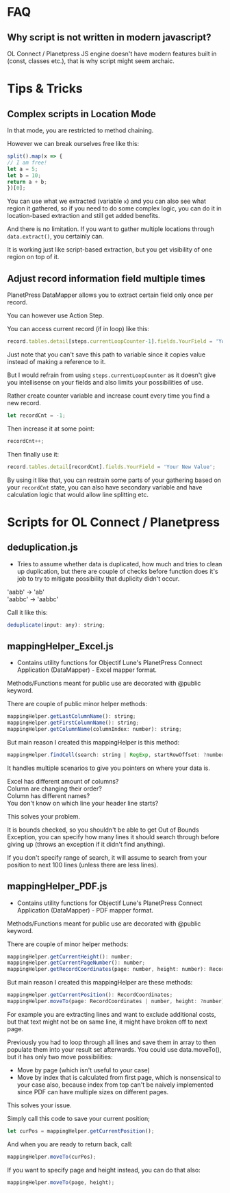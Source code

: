 # FAQ

## Why script is not written in modern javascript?
OL Connect / Planetpress JS engine doesn't have modern features built in (const, classes etc.),
that is why script might seem archaic.

# Tips & Tricks
## Complex scripts in Location Mode
In that mode, you are restricted to method chaining.

However we can break ourselves free like this:
```javascript
split().map(x => {
// I am free!
let a = 5;
let b = 10;
return a + b;
})[0];
```

You can use what we extracted (variable `x`) and you can also see what region it gathered, 
so if you need to do some complex logic, you can do it in location-based extraction 
and still get added benefits.

And there is no limitation. If you want to gather multiple locations through `data.extract()`, 
you certainly can.

It is working just like script-based extraction, but you get visibility of one region on top of it.
## Adjust record information field multiple times
PlanetPress DataMapper allows you to extract certain field only once per record.

You can however use Action Step.

You can access current record (if in loop) like this:

```javascript
record.tables.detail[steps.currentLoopCounter-1].fields.YourField = 'Your New Value';
```

Just note that you can't save this path to variable since it copies value instead of making a reference to it.

But I would refrain from using `steps.currentLoopCounter` as it doesn't give you intellisense on your fields
and also limits your possibilities of use.

Rather create counter variable and increase count every time you find a new record.

```javascript
let recordCnt = -1;
```

Then increase it at some point:

```javascript
recordCnt++;
```

Then finally use it:

```javascript
record.tables.detail[recordCnt].fields.YourField = 'Your New Value';
```

By using it like that, you can restrain some parts of your gathering based on your `recordCnt` state,
you can also have secondary variable and have calculation logic that would allow line splitting etc.

# Scripts for OL Connect / Planetpress

## deduplication.js
- Tries to assume whether data is duplicated, how much and tries to clean up duplication,
but there are couple of checks before function does it's job to try to mitigate possibility
that duplicity didn't occur.

'aabb' -> 'ab'  
'aabbc' -> 'aabbc'

Call it like this:
```javascript
deduplicate(input: any): string;
```

## mappingHelper_Excel.js
- Contains utility functions for Objectif Lune's PlanetPress Connect Application (DataMapper) - Excel mapper format.

Methods/Functions meant for public use are decorated with @public keyword.

There are couple of public minor helper methods:
```javascript
mappingHelper.getLastColumnName(): string;
mappingHelper.getFirstColumnName(): string;
mappingHelper.getColumnName(columnIndex: number): string;
```

But main reason I created this mappingHelper is this method:
```javascript
mappingHelper.findCell(search: string | RegExp, startRowOffset: ?number, stopRowOffset: ?number): Cell;
```

It handles multiple scenarios to give you pointers on where your data is.

Excel has different amount of columns?  
Column are changing their order?  
Column has different names?  
You don't know on which line your header line starts?  

This solves your problem.

It is bounds checked, so you shouldn't be able to get Out of Bounds Exception,
you can specify how many lines it should search through before giving up
(throws an exception if it didn't find anything).

If you don't specify range of search, it will assume to search from your position
to next 100 lines (unless there are less lines).

## mappingHelper_PDF.js
- Contains utility functions for Objectif Lune's PlanetPress Connect Application (DataMapper) - PDF mapper format.

Methods/Functions meant for public use are decorated with @public keyword.

There are couple of minor helper methods:

```javascript
mappingHelper.getCurrentHeight(): number;
mappingHelper.getCurrentPageNumber(): number;
mappingHelper.getRecordCoordinates(page: number, height: number): RecordCoordinates;
```

But main reason I created this mappingHelper are these methods:

```javascript
mappingHelper.getCurrentPosition(): RecordCoordinates;
mappingHelper.moveTo(page: RecordCoordinates | number, height: ?number): void;
```

For example you are extracting lines and want to exclude additional costs, but that text might not be on same line,
it might have broken off to next page.

Previously you had to loop through all lines and save them in array to then populate them into your result set afterwards.
You could use data.moveTo(), but it has only two move possibilities:
- Move by page (which isn't useful to your case)
- Move by index that is calculated from first page, which is nonsensical to your case also, because index from top can't 
be naively implemented since PDF can have multiple sizes on different pages.

This solves your issue.

Simply call this code to save your current position;

```javascript
let curPos = mappingHelper.getCurrentPosition();
```

And when you are ready to return back, call:
```javascript
mappingHelper.moveTo(curPos);
```

If you want to specify page and height instead, you can do that also:
```javascript
mappingHelper.moveTo(page, height);
```
